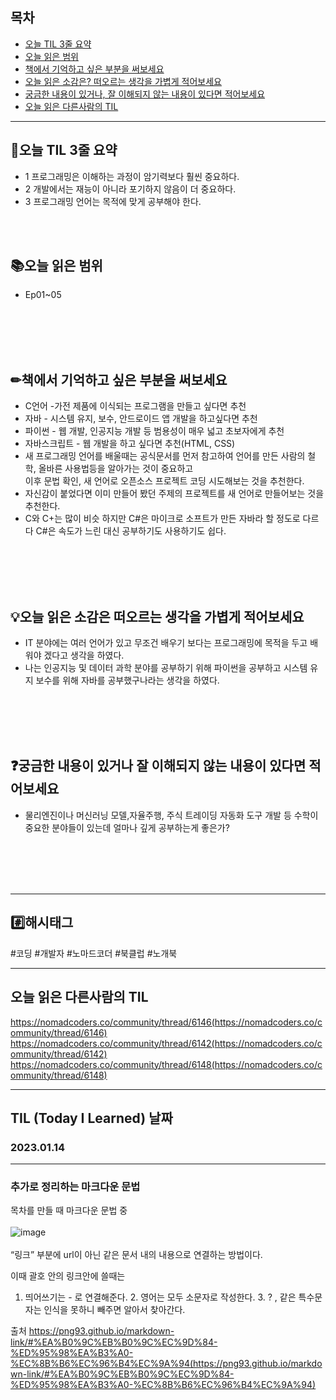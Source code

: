 
## 목차

- [오늘 TIL 3줄 요약](#오늘-TIL-3줄-요약)
- [오늘 읽은 범위](#오늘-읽은-범위)
- [책에서 기억하고 싶은 부분을 써보세요](#책에서-기억하고-싶은-부분을-써보세요)
- [오늘 읽은 소감은? 떠오르는 생각을 가볍게 적어보세요](#오늘-읽은-소감은-떠오르는-생각을-가볍게-적어보세요)
- [궁금한 내용이 있거나, 잘 이해되지 않는 내용이 있다면 적어보세요](#궁금한-내용이-있거나-잘-이해되지-않는-내용이-있다면-적어보세요)
- [오늘 읽은 다른사람의 TIL](#오늘-읽은-다른사람의-TIL)

***
## 🌠오늘 TIL 3줄 요약

- 1 프로그래밍은 이해하는 과정이 암기력보다 훨씬 중요하다.
- 2 개발에서는 재능이 아니라 포기하지 않음이 더 중요하다.
- 3 프로그래밍 언어는 목적에 맞게 공부해야 한다. 
<br>
<br>


## 📚오늘 읽은 범위

- Ep01~05
<br>
<br>
<br>
<br>


## ✏책에서 기억하고 싶은 부분을 써보세요
- C언어 -가전 제품에 이식되는 프로그램을 만들고 싶다면 추천
- 자바 - 시스템 유지, 보수, 안드로이드 앱 개발을 하고싶다면 추천
- 파이썬 - 웹 개발, 인공지능 개발 등 범용성이 매우 넓고 초보자에게 추천
- 자바스크립트 - 웹 개발을 하고 싶다면 추천(HTML, CSS)
- 새 프로그래밍 언어를 배울때는 공식문서를 먼저 참고하여 언어를 만든 사람의 철학, 올바른 사용법등을 알아가는 것이 중요하고<br> 이후 문법 확인, 새 언어로 오픈소스 프로젝트 코딩 시도해보는 것을 추천한다.
- 자신감이 붙었다면 이미 만들어 봤던 주제의 프로젝트를 새 언어로 만들어보는 것을 추천한다.
- C와 C+는 많이 비슷 하지만 C#은 마이크로 소프트가 만든 자바라 할 정도로 다르다 C#은 속도가 느린 대신 공부하기도 사용하기도 쉽다.
<br>
<br>
<br>
<br>


## 💡오늘 읽은 소감은 떠오르는 생각을 가볍게 적어보세요
- IT 분야에는 여러 언어가 있고 무조건 배우기 보다는 프로그래밍에 목적을 두고 배워야 겠다고 생각을 하였다.
- 나는 인공지능 및 데이터 과학 분야를 공부하기 위해 파이썬을 공부하고 시스템 유지 보수를 위해 자바를 공부했구나라는 생각을 하였다.
<br>
<br>
<br>
<br>


## ❓궁금한 내용이 있거나 잘 이해되지 않는 내용이 있다면 적어보세요
- 물리엔진이나 머신러닝 모델,자율주행, 주식 트레이딩 자동화 도구 개발 등 수학이 중요한 분야들이 있는데 얼마나 깊게 공부하는게 좋은가?


<br>
<br>
<br>
<br>







***

## #️⃣해시태그 ##
#코딩 #개발자 #노마드코더 #북클럽 #노개북

***

## 오늘 읽은 다른사람의 TIL
https://nomadcoders.co/community/thread/6146(https://nomadcoders.co/community/thread/6146)
https://nomadcoders.co/community/thread/6142(https://nomadcoders.co/community/thread/6142)
https://nomadcoders.co/community/thread/6148(https://nomadcoders.co/community/thread/6148)




***

## TIL (Today I Learned) 날짜
  
  ### 2023.01.14
  
***

### 추가로 정리하는 마크다운 문법
목차를 만들 때 마크다운 문법 중<br><br>
![image](https://user-images.githubusercontent.com/103614919/212461861-e530639c-5353-43e5-802f-0d59dd0d942e.png)<br><br>
“링크” 부분에 url이 아닌 같은 문서 내의 내용으로 연결하는 방법이다.

이때 괄호 안의 링크안에 쓸때는
1. 띄어쓰기는 - 로 연결해준다. 2. 영어는 모두 소문자로 작성한다. 3. ? , 같은 특수문자는 인식을 못하니 빼주면 알아서 찾아간다.

출처 https://png93.github.io/markdown-link/#%EA%B0%9C%EB%B0%9C%EC%9D%84-%ED%95%98%EA%B3%A0-%EC%8B%B6%EC%96%B4%EC%9A%94(https://png93.github.io/markdown-link/#%EA%B0%9C%EB%B0%9C%EC%9D%84-%ED%95%98%EA%B3%A0-%EC%8B%B6%EC%96%B4%EC%9A%94)

  
  
  
  
